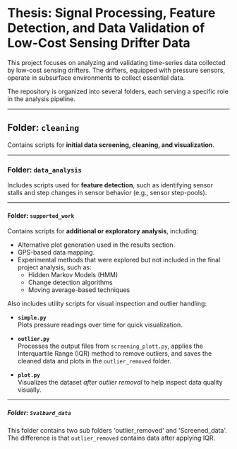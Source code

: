 # Thesis: Signal Processing, Feature Detection, and Data Validation of Low-Cost Sensing Drifter Data

This project focuses on analyzing and validating time-series data collected by low-cost sensing drifters. The drifters, equipped with pressure sensors, operate in subsurface environments to collect essential data.

The repository is organized into several folders, each serving a specific role in the analysis pipeline.

---

## Folder: `cleaning`

Contains scripts for **initial data screening, cleaning, and visualization**.

---

### Folder: `data_analysis`

Includes scripts used for **feature detection**, such as identifying sensor stalls and step changes in sensor behavior (e.g., sensor step-pools).

---

#### Folder: `supported_work`

Contains scripts for **additional or exploratory analysis**, including:

- Alternative plot generation used in the results section.
- GPS-based data mapping.
- Experimental methods that were explored but not included in the final project analysis, such as:
  - Hidden Markov Models (HMM)
  - Change detection algorithms
  - Moving average-based techniques

Also includes utility scripts for visual inspection and outlier handling:

- **`simple.py`**  
  Plots pressure readings over time for quick visualization.

- **`outlier.py`**  
  Processes the output files from `screening_plott.py`, applies the Interquartile Range (IQR) method to remove outliers, and saves the cleaned data and plots in the `outlier_removed` folder.

- **`plot.py`**  
  Visualizes the dataset *after outlier removal* to help inspect data quality visually.

---

##### Folder: `Svalbard_data`

This folder contains two sub folders 'outlier_removed' and 'Screened_data'.  The difference is that `outlier_removed` contains data after applying IQR.
